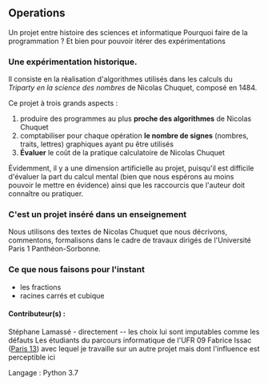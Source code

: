 ## Operations
Un projet entre histoire des sciences et informatique
Pourquoi faire de la programmation ?  Et bien pour pouvoir itérer des expérimentations

### Une expérimentation historique. 

Il consiste en la réalisation d'algorithmes utilisés dans les calculs du _Triparty en la science des nombres_ de Nicolas Chuquet, composé en 1484. 

Ce projet à trois grands aspects : 
1. produire des programmes au plus **proche des algorithmes** de Nicolas Chuquet 
2. comptabiliser pour chaque opération **le nombre de signes** (nombres, traits, lettres) graphiques ayant pu être utilisés 
3. **Évaluer** le coût de la pratique calculatoire de Nicolas Chuquet 



Évidemment, il y a une dimension artificielle au projet, puisqu'il est difficile d'évaluer la part du calcul mental (bien que nous espérons au moins pouvoir le mettre en évidence) ainsi que les raccourcis que l'auteur doit connaître ou pratiquer.




### C'est un projet inséré dans un enseignement
Nous utilisons des textes de Nicolas Chuquet que nous décrivons, commentons, formalisons dans le cadre de travaux dirigés de l'Université Paris 1 Panthéon-Sorbonne.



### Ce que nous faisons pour l'instant 

* les fractions 
* racines carrés et cubique 



#### Contributeur(s) : 
Stéphane Lamassé  - directement -- les choix lui sont imputables comme les défauts 
Les étudiants du parcours informatique de l'UFR 09 
Fabrice Issac ([Paris 13](http://ttn.univ-paris13.fr/index.php/fabrice-issac/)) avec lequel je travaille sur un autre projet mais dont l'influence est perceptible ici 





Langage : Python 3.7
